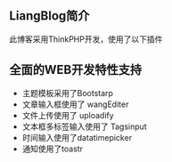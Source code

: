 ## LiangBlog简介

此博客采用ThinkPHP开发，使用了以下插件

## 全面的WEB开发特性支持

* 主题模板采用了Bootstarp 
* 文章输入框使用了 wangEditer
* 文件上传使用了 uploadify
* 文本框多标签输入使用了 Tagsinput
* 时间输入使用了datatimepicker
* 通知使用了toastr
